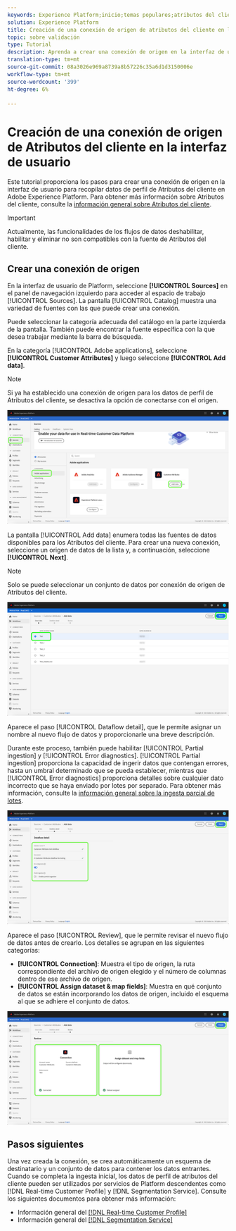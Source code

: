 ```yaml
---
keywords: Experience Platform;inicio;temas populares;atributos del cliente
solution: Experience Platform
title: Creación de una conexión de origen de atributos del cliente en la interfaz de usuario
topic: sobre validación
type: Tutorial
description: Aprenda a crear una conexión de origen en la interfaz de usuario para recopilar datos de perfil de atributos del cliente en Adobe Experience Platform.
translation-type: tm+mt
source-git-commit: 08a3026e969a8739a8b57226c35a6d1d3150006e
workflow-type: tm+mt
source-wordcount: '399'
ht-degree: 6%

---
```



# Creación de una conexión de origen de Atributos del cliente en la interfaz de usuario

Este tutorial proporciona los pasos para crear una conexión de origen en la interfaz de usuario para recopilar datos de perfil de Atributos del cliente en Adobe Experience Platform. Para obtener más información sobre Atributos del cliente, consulte la [información general sobre Atributos del cliente](https://experienceleague.adobe.com/docs/core-services/interface/customer-attributes/attributes.html).

>[!IMPORTANT]
>
>Actualmente, las funcionalidades de los flujos de datos deshabilitar, habilitar y eliminar no son compatibles con la fuente de Atributos del cliente.

## Crear una conexión de origen

En la interfaz de usuario de Platform, seleccione **[!UICONTROL Sources]** en el panel de navegación izquierdo para acceder al espacio de trabajo [!UICONTROL Sources]. La pantalla [!UICONTROL Catalog] muestra una variedad de fuentes con las que puede crear una conexión.

Puede seleccionar la categoría adecuada del catálogo en la parte izquierda de la pantalla. También puede encontrar la fuente específica con la que desea trabajar mediante la barra de búsqueda.

En la categoría [!UICONTROL Adobe applications], seleccione **[!UICONTROL Customer Attributes]** y luego seleccione **[!UICONTROL Add data]**.

>[!NOTE]
>
>Si ya ha establecido una conexión de origen para los datos de perfil de Atributos del cliente, se desactiva la opción de conectarse con el origen.

![](../../../../images/tutorials/create/customer-attributes/catalog.png)

La pantalla [!UICONTROL Add data] enumera todas las fuentes de datos disponibles para los Atributos del cliente. Para crear una nueva conexión, seleccione un origen de datos de la lista y, a continuación, seleccione **[!UICONTROL Next]**.

>[!NOTE]
>
>Solo se puede seleccionar un conjunto de datos por conexión de origen de Atributos del cliente.

![](../../../../images/tutorials/create/customer-attributes/add-data.png)

Aparece el paso [!UICONTROL Dataflow detail], que le permite asignar un nombre al nuevo flujo de datos y proporcionarle una breve descripción.

Durante este proceso, también puede habilitar [!UICONTROL Partial ingestion] y [!UICONTROL Error diagnostics]. [!UICONTROL Partial ingestion] proporciona la capacidad de ingerir datos que contengan errores, hasta un umbral determinado que se pueda establecer, mientras que  [!UICONTROL Error diagnostics] proporciona detalles sobre cualquier dato incorrecto que se haya enviado por lotes por separado. Para obtener más información, consulte la [información general sobre la ingesta parcial de lotes](../../../../../ingestion/batch-ingestion/partial.md).

![](../../../../images/tutorials/create/customer-attributes/dataflow-detail.png)

Aparece el paso [!UICONTROL Review], que le permite revisar el nuevo flujo de datos antes de crearlo. Los detalles se agrupan en las siguientes categorías:

* **[!UICONTROL Connection]**: Muestra el tipo de origen, la ruta correspondiente del archivo de origen elegido y el número de columnas dentro de ese archivo de origen.
* **[!UICONTROL Assign dataset & map fields]**: Muestra en qué conjunto de datos se están incorporando los datos de origen, incluido el esquema al que se adhiere el conjunto de datos.

![](../../../../images/tutorials/create/customer-attributes/review.png)

## Pasos siguientes

Una vez creada la conexión, se crea automáticamente un esquema de destinatario y un conjunto de datos para contener los datos entrantes. Cuando se completa la ingesta inicial, los datos de perfil de atributos del cliente pueden ser utilizados por servicios de Platform descendentes como [!DNL Real-time Customer Profile] y [!DNL Segmentation Service]. Consulte los siguientes documentos para obtener más información:

* Información general del [[!DNL Real-time Customer Profile] ](../../../../../profile/home.md)
* Información general del [[!DNL Segmentation Service] ](../../../../../segmentation/home.md)
